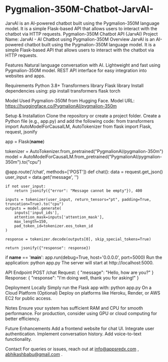 # Pygmalion-350M-Chatbot-JarvAI-
JarvAI is an AI-powered chatbot built using the Pygmalion-350M language model. It is a simple Flask-based API that allows users to interact with the chatbot via HTTP requests.
Pygmalion-350M Chatbot API (JarvAI)
Project Name: JarvAI - AI Chatbot using Pygmalion-350M
Overview
JarvAI is an AI-powered chatbot built using the Pygmalion-350M language model. It is a simple Flask-based API that allows users to interact with the chatbot via HTTP requests.

Features
Natural language conversation with AI.
Lightweight and fast using Pygmalion-350M model.
REST API interface for easy integration into websites and apps.

Requirements
Python 3.8+
Transformers library
Flask library
Install dependencies using:
pip install transformers flask torch

Model Used
Pygmalion-350M from Hugging Face.
Model URL: https://huggingface.co/PygmalionAI/pygmalion-350m

Setup & Installation
Clone the repository or create a project folder.
Create a Python file (e.g., app.py) and add the following code:
from transformers import AutoModelForCausalLM, AutoTokenizer
from flask import Flask, request, jsonify

app = Flask(__name__)

tokenizer = AutoTokenizer.from_pretrained("PygmalionAI/pygmalion-350m")
model = AutoModelForCausalLM.from_pretrained("PygmalionAI/pygmalion-350m").to("cpu")

@app.route('/chat', methods=['POST'])
def chat():
    data = request.get_json()
    user_input = data.get('message', '')
    
    if not user_input:
        return jsonify({"error": "Message cannot be empty"}), 400

    inputs = tokenizer(user_input, return_tensors="pt", padding=True, truncation=True).to("cpu")
    outputs = model.generate(
        inputs['input_ids'],
        attention_mask=inputs['attention_mask'],
        max_length=150,
        pad_token_id=tokenizer.eos_token_id
    )

    response = tokenizer.decode(outputs[0], skip_special_tokens=True)
    
    return jsonify({"response": response})

if __name__ == '__main__':
    app.run(debug=True, host='0.0.0.0', port=5000)
Run the application:
python app.py
The server will start at http://localhost:5000.

API Endpoint
POST /chat
Request:
{
  "message": "Hello, how are you?"
}
Response:
{
  "response": "I'm doing well, thank you for asking!"
}

Deployment
Locally
Simply run the Flask app with:
python app.py
On a Cloud Platform (Optional)
Deploy on platforms like Heroku, Render, or AWS EC2 for public access.

Notes
Ensure your system has sufficient RAM and CPU for smooth performance.
For production, consider using GPU or cloud computing for better efficiency.

Future Enhancements
Add a frontend website for chat UI.
Integrate user authentication.
Implement conversation history.
Add voice-to-text functionality.

Contact
For queries or issues, reach out at info@appsredx.com , abhikashbabu@gmail.com .
